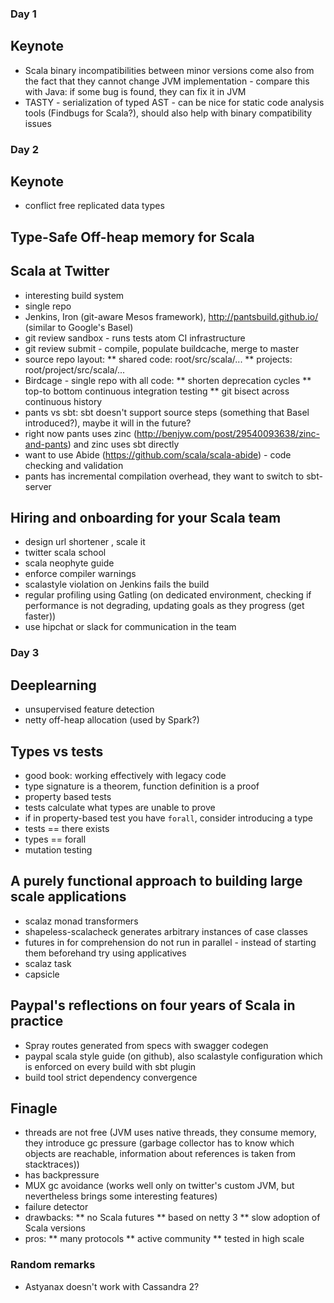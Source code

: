 ### Day 1
## Keynote

* Scala binary incompatibilities between minor versions come also from the fact that they cannot change JVM implementation - compare this with Java: if some bug is found, they can fix it in JVM
* TASTY - serialization of typed AST - can be nice for static code analysis tools (Findbugs for Scala?), should also help with binary compatibility issues

### Day 2
## Keynote
* conflict free replicated data types

## Type-Safe Off-heap memory for Scala


## Scala at Twitter
* interesting build system
* single repo
* Jenkins, Iron (git-aware Mesos framework), http://pantsbuild.github.io/ (similar to Google's Basel)
* git review sandbox - runs tests atom CI infrastructure
* git review submit - compile, populate buildcache, merge to master
* source repo layout:
** shared code: root/src/scala/...
** projects: root/project/src/scala/...
* Birdcage - single repo with all code:
** shorten deprecation cycles
** top-to bottom continuous integration testing
** git bisect across continuous history
* pants vs sbt: sbt doesn't support source steps (something that Basel introduced?), maybe it will in the future?
* right now pants uses zinc (http://benjyw.com/post/29540093638/zinc-and-pants) and zinc uses sbt directly
* want to use Abide (https://github.com/scala/scala-abide) - code checking and validation
* pants has incremental compilation overhead, they want to switch to sbt-server

## Hiring and onboarding for your Scala team
* design url shortener , scale it
* twitter scala school
* scala neophyte guide
* enforce compiler warnings
* scalastyle violation on Jenkins fails the build
* regular profiling using Gatling (on dedicated environment, checking if performance is not degrading, updating goals as they progress (get faster))
* use hipchat or slack for communication in the team


### Day 3

## Deeplearning
* unsupervised feature detection
* netty off-heap allocation (used by Spark?)

## Types vs tests
* good book: working effectively with legacy code
* type signature is a theorem, function definition is a proof
* property based tests
* tests calculate what types are unable to prove
* if in property-based test you have `forall`, consider introducing a type
* tests == there exists
* types == forall
* mutation testing

## A purely functional approach to building large scale applications
* scalaz monad transformers
* shapeless-scalacheck generates arbitrary instances of case classes
* futures in for comprehension do not run in parallel - instead of starting them beforehand try using applicatives
* scalaz task
* capsicle

## Paypal's reflections on four years of Scala in practice
* Spray routes generated from specs with swagger codegen
* paypal scala style guide (on github), also scalastyle configuration which is enforced on every build with sbt plugin
* build tool strict dependency convergence

## Finagle
* threads are not free (JVM uses native threads, they consume memory, they introduce gc pressure (garbage collector has to know which objects are reachable, information about references is taken from stacktraces))
* has backpressure
* MUX gc avoidance (works well only on twitter's custom JVM, but nevertheless brings some interesting features)
* failure detector
* drawbacks:
** no Scala futures
** based on netty 3
** slow adoption of Scala versions
* pros:
** many protocols
** active community
** tested in high scale


### Random remarks
* Astyanax doesn't work with Cassandra 2?
